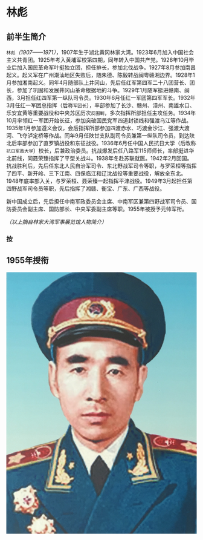# 林彪
## 前半生简介
`林彪`*（1907——1971）*，1907年生于湖北黄冈林家大湾。1923年6月加入中国社会主义共青团。1925年考入黄埔军校第四期，同年转入中国共产党。1926年10月毕业后加入国民革命军叶挺独立团，担任排长，参加北伐战争。1927年8月参加南昌起义。起义军在广州潮汕地区失败后，随朱德、陈毅转战闽粤赣湘边界。1928年1月参加湘南起义。同年4月随部队上井冈山，先后任红军第四军二十八团营长、团长，参加了巩固和发展井冈山革命根据地的斗争。1929年1月随军挺进赣南、闽西，3月担任红四军第一纵队司令员。1930年6月任红一军团第四军军长。1932年3月任红一军团总指挥（后称`军团长`），率部参加了长沙、赣州、漳州、南雄水口、乐安宜黄等重要战役和中央苏区历次`反围剿`，多次指挥所部担任主攻任务。1934年10月率领红一军团开始长征，参加突破国民党军四道封锁线和强渡乌江等作战。1935年1月参加遵义会议，会后指挥所部参加四渡赤水、巧渡金沙江、强渡大渡河、飞夺泸定桥等作战。同年9月任陕甘支队副司令员兼第一纵队司令员，到达陕北后率部参加了直罗镇战役和东征战役。1936年6月任中国人民抗日大学（后改称`抗日军政大学`）校长，后兼政治委员。抗战爆发后任八路军115师师长，率部挺进华北前线，同聂荣臻指挥了平型关战斗。1938年冬赴苏联就医。1942年2月回国。抗战胜利后，先后任东北人民自治军司令、东北野战军司令等职，与罗荣桓等指挥了四平、新开岭、三下江南、四保临江和辽沈战役等重要战役，解放全东北。1948年底率部入关，与罗荣桓、聂荣臻一起指挥平津战役。1949年3月起担任第四野战军司令员等职，先后指挥了湘赣、衡宝、广东、广西等战役。

新中国成立后，先后担任中南军政委员会主席、中南军区兼第四野战军司令员、国防委员会副主席、国防部长、中央军委副主席等职。1955年被授予元帅军衔。

*（以上摘自林家大湾军事展览馆人物简介）*
### 按

## 1955年授衔
![林彪元帅照](.\linbiaoimages\林彪元帅照.png)

